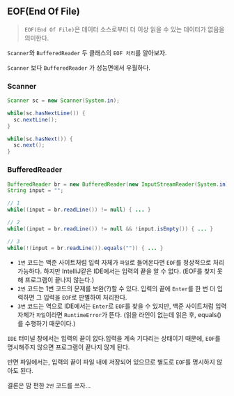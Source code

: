 ## EOF(End Of File)

> `EOF(End Of File)`은 데이터 소스로부터 더 이상 읽을 수 있는 데이터가 없음을 의미한다.



`Scanner`와 `BufferedReader` 두 클래스의 `EOF 처리`를 알아보자.

`Scanner` 보다 `BufferedReader` 가 성능면에서 우월하다.



### Scanner

```java
Scanner sc = new Scanner(System.in);

while(sc.hasNextLine()) {
  sc.nextLine();
}

while(sc.hasNext()) {
  sc.next();
}
```



### BufferedReader

```java
BufferedReader br = new BufferedReader(new InputStreamReader(System.in));
String input = "";

// 1
while((input = br.readLine()) != null) { ... }

// 2
while((input = br.readLine()) != null && !input.isEmpty()) { ... }

// 3
while(!(input = br.readLine()).equals("")) { ... }
```

- `1번` 코드는 백준 사이트처럼 입력 자체가 `파일`로 들어온다면 `EOF`를 정상적으로 처리가능하다. 하지만  IntelliJ같은 IDE에서는 입력의 끝을 알 수 없다. (EOF를 찾지 못해 프로그램이 끝나지 않는다.)
- `2번` 코드는 1번 코드의 문제를 보완(?)할 수 있다. 입력의 끝에 `Enter`를 한 번 더 입력하면 그 입력을 `EOF`로 판별하여 처리한다.
- `3번` 코드는 역으로 IDE에서는 `Enter`로 `EOF`를 찾을 수 있지만, 백준 사이트처럼 입력 자체가 `파일`이라면 `RuntimeError`가 뜬다. (읽을 라인이 없는데 읽은 후, equals()를 수행하기 때문이다.)



`IDE` 터미널 창에서는 입력의 끝이 없다.입력을 계속 기다리는 상태이기 때문에, `EOF`를 명시해주지 않으면 프로그램이 끝나지 않게 된다.

반면 파일에서는, 입력의 끝이 파일 내에 저장되어 있으므로 별도로 `EOF`를 명시하지 않아도 된다.

결론은 맘 편한 `2번` 코드를 쓰자...